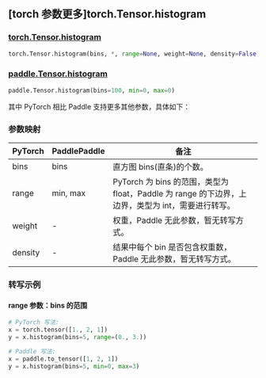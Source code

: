 ## [torch 参数更多]torch.Tensor.histogram

### [torch.Tensor.histogram](https://pytorch.org/docs/1.13/generated/torch.Tensor.histogram.html#torch.Tensor.histogram)

```python
torch.Tensor.histogram(bins, *, range=None, weight=None, density=False)
```

### [paddle.Tensor.histogram](https://www.paddlepaddle.org.cn/documentation/docs/zh/api/paddle/Tensor_cn.html#histogram-bins-100-min-0-max-0)

```python
paddle.Tensor.histogram(bins=100, min=0, max=0)
```

其中 PyTorch 相比 Paddle 支持更多其他参数，具体如下：

### 参数映射

| PyTorch | PaddlePaddle | 备注                                                                                               |
| ------- | ------------ | -------------------------------------------------------------------------------------------------- |
| bins    | bins         | 直方图 bins(直条)的个数。                                                                          |
| range   | min, max     | PyTorch 为 bins 的范围，类型为 float，Paddle 为 range 的下边界，上边界，类型为 int，需要进行转写。 |
| weight  | -            | 权重，Paddle 无此参数，暂无转写方式。                                                              |
| density | -            | 结果中每个 bin 是否包含权重数，Paddle 无此参数，暂无转写方式。                                     |

### 转写示例

#### range 参数：bins 的范围

```python
# PyTorch 写法:
x = torch.tensor([1., 2, 1])
y = x.histogram(bins=5, range=(0., 3.))

# Paddle 写法:
x = paddle.to_tensor([1, 2, 1])
y = x.histogram(bins=5, min=0, max=3)
```

